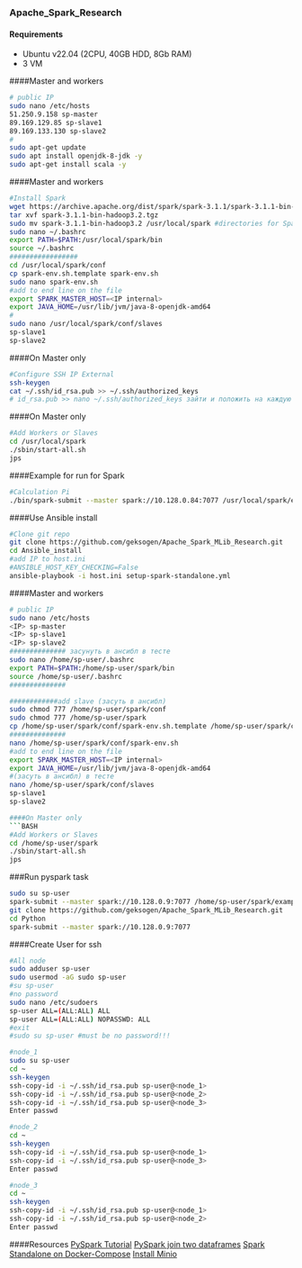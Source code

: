 ### Apache_Spark_Research

#### Requirements
* Ubuntu v22.04 (2CPU, 40GB HDD, 8Gb RAM)
* 3 VM

####Master and workers
```BASH
# public IP
sudo nano /etc/hosts
51.250.9.158 sp-master
89.169.129.85 sp-slave1
89.169.133.130 sp-slave2
#
sudo apt-get update
sudo apt install openjdk-8-jdk -y
sudo apt-get install scala -y
```
####Master and workers
```BASH
#Install Spark
wget https://archive.apache.org/dist/spark/spark-3.1.1/spark-3.1.1-bin-hadoop3.2.tgz
tar xvf spark-3.1.1-bin-hadoop3.2.tgz
sudo mv spark-3.1.1-bin-hadoop3.2 /usr/local/spark #directories for Spark
sudo nano ~/.bashrc
export PATH=$PATH:/usr/local/spark/bin
source ~/.bashrc
#################
cd /usr/local/spark/conf
cp spark-env.sh.template spark-env.sh
sudo nano spark-env.sh
#add to end line on the file
export SPARK_MASTER_HOST=<IP internal>
export JAVA_HOME=/usr/lib/jvm/java-8-openjdk-amd64
#
sudo nano /usr/local/spark/conf/slaves
sp-slave1
sp-slave2
```
####On Master only
```BASH
#Configure SSH IP External
ssh-keygen
cat ~/.ssh/id_rsa.pub >> ~/.ssh/authorized_keys
# id_rsa.pub >> nano ~/.ssh/authorized_keys зайти и положить на каждую ноду ключик который сгенерировался на мастер ноде
```

####On Master only
```BASH
#Add Workers or Slaves
cd /usr/local/spark
./sbin/start-all.sh
jps
```
####Example for run for Spark
```BASH
#Calculation Pi
./bin/spark-submit --master spark://10.128.0.84:7077 /usr/local/spark/examples/src/main/python/pi.py 10000
```

####Use Ansible install
```BASH
#Clone git repo
git clone https://github.com/geksogen/Apache_Spark_MLib_Research.git
cd Ansible_install
#add IP to host.ini
#ANSIBLE_HOST_KEY_CHECKING=False
ansible-playbook -i host.ini setup-spark-standalone.yml
```
####Master and workers
```BASH
# public IP
sudo nano /etc/hosts
<IP> sp-master
<IP> sp-slave1
<IP> sp-slave2
############## засунуть в ансибл в тесте
sudo nano /home/sp-user/.bashrc
export PATH=$PATH:/home/sp-user/spark/bin
source /home/sp-user/.bashrc
##############

############add slave (засуть в ансибл)
sudo chmod 777 /home/sp-user/spark/conf
sudo chmod 777 /home/sp-user/spark
cp /home/sp-user/spark/conf/spark-env.sh.template /home/sp-user/spark/conf/spark-env.sh # add to ansible
##############
nano /home/sp-user/spark/conf/spark-env.sh
#add to end line on the file
export SPARK_MASTER_HOST=<IP internal>
export JAVA_HOME=/usr/lib/jvm/java-8-openjdk-amd64
#(засуть в ансибл) в тесте
nano /home/sp-user/spark/conf/slaves
sp-slave1
sp-slave2

####On Master only
```BASH
#Add Workers or Slaves
cd /home/sp-user/spark
./sbin/start-all.sh
jps
```

###Run pyspark task
```BASH
sudo su sp-user
spark-submit --master spark://10.128.0.9:7077 /home/sp-user/spark/examples/src/main/python/pi.py 1000
git clone https://github.com/geksogen/Apache_Spark_MLib_Research.git
cd Python
spark-submit --master spark://10.128.0.9:7077 
```


####Create User for ssh
```BASH
#All node
sudo adduser sp-user
sudo usermod -aG sudo sp-user
#su sp-user 
#no password
sudo nano /etc/sudoers
sp-user ALL=(ALL:ALL) ALL
sp-user ALL=(ALL:ALL) NOPASSWD: ALL
#exit
#sudo su sp-user #must be no password!!!  

#node_1
sudo su sp-user
cd ~
ssh-keygen
ssh-copy-id -i ~/.ssh/id_rsa.pub sp-user@<node_1>
ssh-copy-id -i ~/.ssh/id_rsa.pub sp-user@<node_2>
ssh-copy-id -i ~/.ssh/id_rsa.pub sp-user@<node_3>
Enter passwd

#node_2
cd ~
ssh-keygen
ssh-copy-id -i ~/.ssh/id_rsa.pub sp-user@<node_1>
ssh-copy-id -i ~/.ssh/id_rsa.pub sp-user@<node_3>
Enter passwd

#node_3
cd ~
ssh-keygen
ssh-copy-id -i ~/.ssh/id_rsa.pub sp-user@<node_1>
ssh-copy-id -i ~/.ssh/id_rsa.pub sp-user@<node_2>
Enter passwd
```

####Resources
[PySpark Tutorial](https://sparkbyexamples.com/pyspark-tutorial/)
[PySpark join two dataframes](https://www.geeksforgeeks.org/pyspark-join-types-join-two-dataframes/)
[Spark Standalone on Docker-Compose](https://dev.to/mvillarrealb/creating-a-spark-standalone-cluster-with-docker-and-docker-compose-2021-update-6l4)
[Install Minio](https://www.digitalocean.com/community/tutorials/how-to-set-up-minio-object-storage-server-in-standalone-mode-on-ubuntu-20-04)
